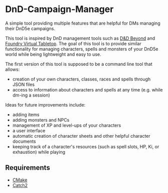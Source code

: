 # DnD-Campaign-Manager
A simple tool providing multiple features that are helpful for DMs managing their DnD5e campaigns.

This tool is inspired by DnD management tools such as [D&D Beyond](https://www.dndbeyond.com/) and [Foundry Virtual Tabletop](https://foundryvtt.com/).
The goal of this tool is to provide similar functionality for managing characters, spells and monsters of your DnD5e world while being lightweight and easy to use.

The first version of this tool is supposed to be a command line tool that allows:
- creation of your own characters, classes, races and spells through JSON files
- access to information about characters and spells at any time (e.g. while dm-ing a session)

Ideas for future improvements include:
- adding items
- adding monsters and NPCs
- management of XP and level-ups of your characters
- a user interface
- automatic creation of character sheets and other helpful character documents
- keeping track of a character's resources (such as spell slots, HP, Ki, or exhaustion) while playing

## Requirements

- [CMake](https://cmake.org/)
- [Catch2](https://github.com/catchorg/Catch2)

